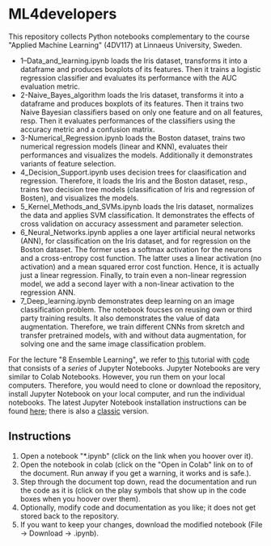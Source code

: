 # ML4developers

This repository collects Python notebooks complementary to the course "Applied Machine Learning" (4DV117) at Linnaeus University, Sweden.

* 1–Data_and_learning.ipynb loads the Iris dataset, transforms it into a dataframe and produces boxplots of its features. Then it trains a logistic regression classifier and evaluates its performance with the AUC evaluation metric.
* 2-Naive_Bayes_algorithm loads the Iris dataset, transforms it into a dataframe and produces boxplots of its features. Then it trains two Naive Bayesian  classifiers based on only one feature and on all features, resp. Then it evaluates performances of the classifiers using the accuracy metric and a confusion matrix.
* 3-Numerical_Regression.ipynb loads the Boston dataset, trains two numerical regression models (linear and KNN), evaluates their performances and visualizes the models. Additionally it demonstrates variants of feature selection.
* 4_Decision_Support.ipynb uses decision trees for claasification and regression. Therefore, it loads the Iris and the Boston dataset, resp., trains two decision tree models (classification of Iris and regression of Bosten), and visualizes the models. 
* 5_Kernel_Methods_and_SVMs.ipynb loads the Iris dataset, normalizes the data and applies SVM classification. It demonstrates the effects of cross validation on accuracy assessment and parameter selection.
* 6_Neural_Networks.ipynb applies a one layer artificial neural networks (ANN), for classification on the Iris dataset, and for regression on the Boston dataset. The former uses a softmax activation for the neurons and a cross-entropy cost function. The latter uses a linear activation (no activation) and a mean squared error cost function. Hence, it is actually just a linear regression. Finally, to train even a non-linear regression model, we add a second layer with a non-linear activation to the regression ANN.
* 7_Deep_learning.ipynb demonstrates deep learning on an image classification problem. The notebook foucses on reusing own or third party training results. It also demonstrates the value of data augmentation. Therefore, we train different CNNs from skretch and transfer pretrained models, with and without data augmentation, for solving one and the same image classification problem.

For the lecture "8 Ensemble Learning", we refer to [this](https://towardsdatascience.com/ensembles-in-machine-learning-9128215629d1) tutorial with [code](https://github.com/PadraigC/EnsemblesTutorial) that consists of a *series* of Jupyter Notebooks. Jupyter Notebooks are very similar to Colab Notebooks. However, you run them on your local computers. Therefore, you would need to clone or download the repository, install Jupyter Notebook on your local computer, and run the individual notebooks. The latest Jupyter Notebook installation instructions can be found [here](https://jupyter.org/install); there is also a [classic](https://docs.jupyter.org/en/latest/install/notebook-classic.html) version.

## Instructions

1. Open a notebook "*.ipynb" (click on the link when you hoover over it).
2. Open the notebook in colab (click on the "Open in Colab" link on to of the document. Run anway if you get a warning, it works and is safe.).
3. Step through the document top down, read the documentation and run the code as it is (click on the play symbols that show up in the code boxes when you hoover over them).
4. Optionally, modify code and documentation as you like; it does not get stored back to the repository. 
5. If you want to keep your changes, download the modified notebook (File -> Download -> .ipynb).
